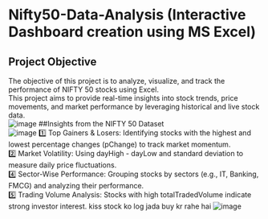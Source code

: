 # Nifty50-Data-Analysis (Interactive Dashboard creation using MS Excel)
## Project Objective
The objective of this project is to analyze, visualize, and track the performance of NIFTY 50 stocks using Excel.												
This project aims to provide real-time insights into stock trends, price movements, and market performance by leveraging historical and live stock data.												
![image](https://github.com/user-attachments/assets/27609285-21bb-4965-b83e-b6b1748403df)
##Insights from the NIFTY 50 Dataset			
![image](https://github.com/user-attachments/assets/880acb00-9487-4a2b-a0a5-1b4b0ba7569b)
1️⃣ Top Gainers & Losers: Identifying stocks with the highest and lowest percentage changes (pChange) to track market momentum.												
2️⃣ Market Volatility: Using dayHigh - dayLow and standard deviation to measure daily price fluctuations.												
4️⃣ Sector-Wise Performance: Grouping stocks by sectors (e.g., IT, Banking, FMCG) and analyzing their performance.												
5️⃣ Trading Volume Analysis: Stocks with high totalTradedVolume indicate strong investor interest.												kiss stock ko log jada buy kr rahe hai
![image](https://github.com/user-attachments/assets/8335ae8a-eace-45f2-be60-0db82ba958bc)

